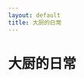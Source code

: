 ```yaml
---
layout: default
title: 大厨的日常
---
```


# 大厨的日常

<img src="/weedfs/2/02a4114c08/7496AAD14F23C29D45E3DB7F0B970B0F.png" alt="" ></img>
<img src="/weedfs/1/03f1561b20/7ABA4A07583294EB85AA52B5B6AEF129.png" alt="" ></img>
<img src="/weedfs/1/043f2b09e3/8A86FBE06F8DC98A2CEF3591AB47E6DD.png" alt="" ></img>
<img src="/weedfs/1/0147cdfce0/3DC2EEAFB5939C4DB74C93981189728C.png" alt="" ></img>
<img src="/weedfs/5/055d1ff29d/3929586CBC711058EBE113A64D747012.png" alt="" ></img>
<img src="/weedfs/3/07993bf975/ECFDF70328611AE02316CA7E1AD33826.png" alt="" ></img>
<img src="/weedfs/5/0804e6f4a0/E493A8DF1800DD5E4696ACEA57AB4D4E.png" alt="" ></img>
